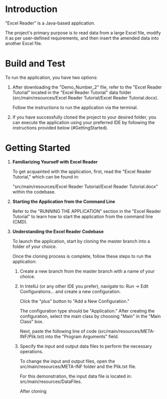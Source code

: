 # Introduction

"Excel Reader" is a Java-based application.

The project's primary purpose is to read data from a large Excel file, modify it as per user-defined requirements, and then insert the amended data into another Excel file.

# Build and Test

To run the application, you have two options:

1. After downloading the "Demo_Number_2" file, refer to the "Excel Reader Tutorial" located in the "Excel Reader Tutorial" data folder (src/main/resources/Excel Reader Tutorial/Excel Reader Tutorial.docx).

   Follow the instructions to run the application via the terminal.

2. If you have successfully cloned the project to your desired folder, you can execute the application using your preferred IDE by following the instructions provided below (#GettingStarted).

# Getting Started

1. **Familiarizing Yourself with Excel Reader**

   To get acquainted with the application, first, read the "Excel Reader Tutorial," which can be found in:

   "src/main/resources/Excel Reader Tutorial/Excel Reader Tutorial.docx" within the codebase.

2. **Starting the Application from the Command Line**

   Refer to the "RUNNING THE APPLICATION" section in the "Excel Reader Tutorial" to learn how to start the application from the command line (CMD).

3. **Understanding the Excel Reader Codebase**

   To launch the application, start by cloning the master branch into a folder of your choice.

   Once the cloning process is complete, follow these steps to run the application:

    1. Create a new branch from the master branch with a name of your choice.

    2. In IntelliJ (or any other IDE you prefer), navigate to: Run -> Edit Configurations... and create a new configuration.

       Click the "plus" button to "Add a New Configuration."

       The configuration type should be "Application." After creating the configuration, select the main class by choosing "Main" in the "Main Class" box.

       Next, paste the following line of code (src/main/resources/META-INF/Plik.txt) into the "Program Arguments" field.

    3. Specify the input and output data files to perform the necessary operations.

       To change the input and output files, open the src/main/resources/META-INF folder and the Plik.txt file.

       For this demonstration, the input data file is located in: src/main/resources/DataFiles.

       After cloning
